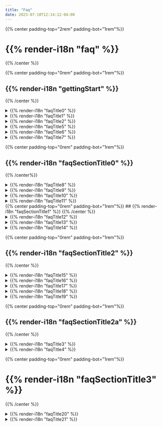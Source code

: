 ```yaml
---
title: "Faq"
date: 2023-07-10T12:14:12-04:00
---
```


<div class="faq-wrapper">
<div class="faq-center">

{{% center padding-top="2rem" padding-bot="1rem"%}}
# {{% render-i18n "faq" %}}
{{% /center %}}


<div class="faq-subsection">

{{% center padding-top="0rem" padding-bot="1rem"%}}
## {{% render-i18n "gettingStart" %}}
{{% /center %}}

<details>
<summary>
{{% render-i18n "faqTitle0" %}}
</summary>
{{% markdown %}}
{{% render-i18n "faqContent00" %}}
{{% /markdown %}}
</details> 

<details>
<summary>
{{% render-i18n "faqTitle1" %}}
</summary>
{{% markdown %}}

{{% render-i18n "faqContent10" %}}

{{< figure src="/img/080_my_repositories_shadow.png" alt="Ouisync home page listing your repositories">}}

{{% /markdown %}}
</details>

<details>
<summary>
{{% render-i18n "faqTitle2" %}}
</summary>
{{% markdown %}}
{{% render-i18n "faqContent20" %}}
{{< figure src="/img/080_plus_button.png" alt="Tap the Plus button" >}}
  
{{% render-i18n "faqContent21" %}}
{{< figure src="/img/080_create_repository_shadow.png" alt="Select 'Create repository'" >}}

{{% render-i18n "faqContent22" %}}
{{< figure src="/img/080_name_repository_shadow.png" alt="Give your repository a nice name." >}}

{{% render-i18n "faqContent23" %}}

{{% render-i18n "faqContent23a" %}}

{{% render-i18n "faqContent23b" %}}

{{% render-i18n "faqContent23c" %}}

{{% render-i18n "faqContent24" %}}
{{% /markdown %}}
</details> 


<details>
<summary>
{{% render-i18n "faqTitle5" %}}
</summary>
{{% markdown %}}
{{% render-i18n "faqContent50" %}}
{{< figure src="/img/080_plus_button.png" alt="Tap the Plus button" >}}

{{% render-i18n "faqContent51" %}}
{{< figure src="/img/080_add_folder_files_shadow.png" alt="Add folders or files" >}}

{{% render-i18n "faqContent52" %}}
{{< figure src="/img/080_create_folder_shadow.png" alt="Create a new folder" >}}

{{% render-i18n "faqContent53" %}}
{{% /markdown %}}
</details> 

<details>
<summary>
{{% render-i18n "faqTitle6" %}}
</summary>
{{% markdown %}}

{{% render-i18n "faqContent60" %}}
{{% render-i18n "faqContent61" %}}
{{< figure src="/img/080_import_repo_shadow.png" alt="Select to import a repository" >}}

{{% render-i18n "faqContent62" %}}
{{< figure src="/img/080_import_repo2_shadow.png" alt="Enter link or scan QR code" >}}

{{% render-i18n "faqContent63" %}}
{{< figure src="/img/import_link.png" alt="Shared repository link" >}}

{{% render-i18n "faqContent64" %}}
{{< figure src="/img/080_import_repo3_shadow.png" alt="Import repository dialog box" >}}
{{% render-i18n "faqContent65" %}}

{{% render-i18n "faqContent66" %}}

{{% render-i18n "faqContent67" %}}
{{< figure src="/img/080_sync_complete_shadow.png" alt="Syncing of your repository is complete" >}}

{{% render-i18n "faqContent68" %}}
{{< figure src="/img/080_access_mode_shadow.png" alt="Access mode granted: write" >}}

{{% /markdown %}}
</details>

<details>
<summary>
{{% render-i18n "faqTitle7" %}}
</summary>
{{% markdown %}}

{{% render-i18n "faqContent70" %}}

{{% render-i18n "faqContent71" %}}

{{% render-i18n "faqContent72" %}}

{{% render-i18n "faqContent73" %}}

{{% render-i18n "faqContent74" %}}

{{% render-i18n "faqContent75" %}}

{{% render-i18n "faqContent76" %}}

#### {{% render-i18n "faqContent77" %}}
{{% /markdown %}}

<summary>
{{% render-i18n "faqTitle71" %}}
</summary>
{{% markdown %}}

{{% render-i18n "faqContent711" %}}

{{% render-i18n "faqContent712" %}}

{{% render-i18n "faqContent713" %}}

{{% render-i18n "faqContent714" %}}
{{% /markdown %}}

</details>
</div>

<div class="faq-subsection">
<div id="sharing">

{{% center padding-top="0rem" padding-bot="1rem"%}}
## {{% render-i18n "faqSectionTitle0" %}}
{{% /center%}}

</div>

<details>
<summary>
<a name="sharing">
{{% render-i18n "faqTitle8" %}}
</a>
</summary>
{{% markdown %}}
{{% render-i18n "faqContent80" %}}

{{< figure src="/img/share.png" alt="Select to import a repository" >}}

{{% render-i18n "faqContent81" %}}
{{< figure src="/img/repo_settings.png" alt="Repository settings menu" >}}
  
{{% render-i18n "faqContent82" %}}
{{< figure src="/img/qr_code.png" alt="Import a repository with a QR code" >}}

{{% render-i18n "faqContent83" %}}
{{< figure src="/img/generate_link.png" alt="Generate a shortlink to share a repository" >}}

{{% render-i18n "faqContent84" %}}
{{< figure src="/img/token_import.png" alt="Import repository, then paste the link" >}}

{{% render-i18n "faqContent85" %}}
{{< figure src="/img/paste_token.png" alt="Tap and hold to paste the link" >}}

{{% /markdown %}}
</details>

<details>
<summary>
{{% render-i18n "faqTitle9" %}}
</summary>
{{% markdown %}}

### {{% render-i18n "faqContent90" %}}
 
{{% render-i18n "faqContent91" %}}
{{< figure src="/img/write_permission.png" alt="A repository with Write permissions" >}}

{{% render-i18n "faqContent92" %}}
### {{% render-i18n "faqContent93" %}}

{{% render-i18n "faqContent94" %}}
{{< figure src="/img/read_permission.png" alt="A repository with Read permissions" >}}
{{% render-i18n "faqContent95" %}}

### {{% render-i18n "faqContent96" %}}
{{< figure src="/img/blind_permission.png" alt="A repository with Blind permissions" >}}

{{% render-i18n "faqContent97" %}}

{{% /markdown %}}
</details>

<details>
<summary>
{{% render-i18n "faqTitle10" %}}
</summary>
{{% markdown %}}

{{% render-i18n "faqContent100" %}}

{{% render-i18n "faqContent101" %}}

{{% render-i18n "faqContent102" %}}

{{% /markdown %}}
</details>

<details>
<summary>
{{% render-i18n "faqTitle11" %}}
</summary>
{{% markdown %}}

{{% render-i18n "faqContent110" %}}

#### {{% render-i18n "faqContent111" %}}

{{% render-i18n "faqContent112" %}}


{{< figure src="/img/concurrent_edit.png" alt="Synchronous edits file handling" >}}

{{% render-i18n "faqContent113" %}}

{{< figure src="/img/free_test_data.png" alt="Asynchronous sync file handling" >}}

#### {{% render-i18n "faqContent114" %}}

{{% render-i18n "faqContent115" %}}

{{% /markdown %}}
</details>
</div>

<div class="faq-subsection">
<div id="privacy-and-security">
{{% center padding-top="0rem" padding-bot="1rem"%}}
## {{% render-i18n "faqSectionTitle1" %}}
{{% /center %}}
</div>
<details>
<summary>
{{% render-i18n "faqTitle12" %}}
</summary>
{{% markdown %}}

{{% render-i18n "faqContent120" %}}

{{% render-i18n "faqContent121" %}}

{{% /markdown %}}
</details>

<details>
<summary>
{{% render-i18n "faqTitle13" %}}
</summary>
{{% markdown %}}

{{% render-i18n "faqContent130" %}}

{{% /markdown %}}
</details>

<details>
<summary>
{{% render-i18n "faqTitle14" %}}
</summary>
{{% markdown %}}

{{% render-i18n "faqContent140" %}}

{{% /markdown %}}
</details>
</div>

<div class="faq-subsection">

{{% center padding-top="0rem" padding-bot="1rem"%}}
## {{% render-i18n "faqSectionTitle2" %}}
{{% /center %}}

<details>
<summary>
{{% render-i18n "faqTitle15" %}}
</summary>
{{% markdown %}}

{{% render-i18n "faqContent150" %}}

{{% render-i18n "faqContent151" %}}

{{% /markdown %}}
</details>

<details>
<summary>
{{% render-i18n "faqTitle16" %}}
</summary>
{{% markdown %}}

{{% render-i18n "faqContent160" %}}

{{% /markdown %}}
</details>

<details>
<summary>
{{% render-i18n "faqTitle17" %}}
</summary>
{{% markdown %}}

{{% render-i18n "faqContent170" %}}

{{% /markdown %}}
</details>

<details>
<summary>
{{% render-i18n "faqTitle18" %}}
</summary>
{{% markdown %}}

{{% render-i18n "faqContent180" %}}

{{% /markdown %}}
</details>

<details>
<summary>
{{% render-i18n "faqTitle19" %}}
</summary>
{{% markdown %}}

{{% render-i18n "faqContent190" %}}

{{% /markdown %}}
</details>
</div>

<div class="faq-subsection">
<div id="passwords-and-biometrics">

{{% center padding-top="0rem" padding-bot="1rem"%}}
## {{% render-i18n "faqSectionTitle2a" %}}
{{% /center %}}

</div> 

<details>
<summary>
{{% render-i18n "faqTitle3" %}}
</summary>
{{% markdown %}}
{{% render-i18n "faqContent30" %}}
{{< figure src="/img/create_local_password.png" alt="Adding a local password" >}}

{{% render-i18n "faqContent32" %}}
{{< figure src="/img/set_password.png" alt="Setting a local password or biometrics authentication" >}}

{{% render-i18n "faqContent33" %}}


{{% render-i18n "faqContent34" %}}
{{< figure src="/img/security_options.png" alt="Change repository security options in Settings" >}}

{{% /markdown %}}
</details>

<details>
<summary>
{{% render-i18n "faqTitle4" %}}
</summary>
{{% markdown %}}
{{% render-i18n "faqContent40" %}}
{{% /markdown %}}
</details>

</div>

<div class="faq-subsection">

{{% center padding-top="0rem" padding-bot="1rem"%}}
# {{% render-i18n "faqSectionTitle3" %}}</h1>
{{% /center %}}

<details>
<summary>
{{% render-i18n "faqTitle20" %}}
</summary>
{{% markdown %}}
  
### {{% render-i18n "faqContent200" %}}
{{% render-i18n "faqContent201" %}}

{{% render-i18n "faqContent202" %}}

### {{% render-i18n "faqContent203" %}}

{{% render-i18n "faqContent204" %}}

### {{% render-i18n "faqContent205" %}}

{{% render-i18n "faqContent206" %}}

{{% /markdown %}}
</details>

<details>
<summary>
{{% render-i18n "faqTitle21" %}}
</summary>
{{% markdown %}}
{{% render-i18n "faqContent210" %}}

{{% render-i18n "faqContent211" %}}

{{% render-i18n "faqContent212" %}}
{{% /markdown %}}
</details>
</div>
</div>
</div>
